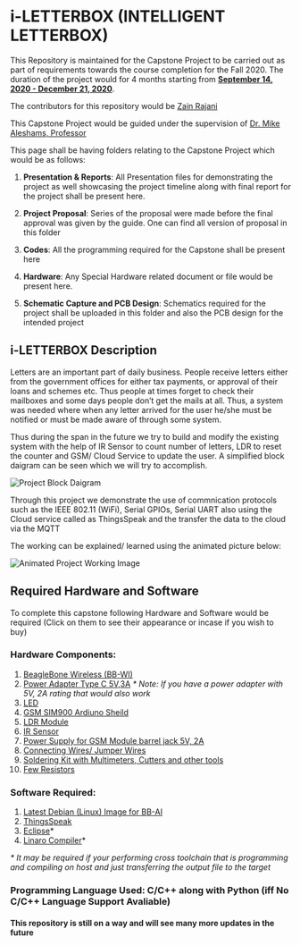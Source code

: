 # i-LETTERBOX (INTELLIGENT LETTERBOX)

This Repository is maintained for the Capstone Project to be carried out as part of requirements towards the course completion for the Fall 2020. The duration of the project would for 4 months starting from <b><u>September 14, 2020 - December 21, 2020</b></u>. 

The contributors for this repository would be [Zain Rajani](https://github.com/zrajani)

This Capstone Project would be guided under the supervision of [Dr. Mike Aleshams, Professor](https://github.com/mikeshams)

This page shall be having folders relating to the Capstone Project which would be as follows:

1. <b>Presentation & Reports</b>: All Presentation files for demonstrating the project as well showcasing the project timeline along with final report for the project shall be present here.

2. <b>Project Proposal</b>: Series of the proposal were made before the final approval was given by the guide. One can find all version of proposal in this folder

3. <b>Codes</b>: All the programming required for the Capstone shall be present here

4. <b>Hardware</b>: Any Special Hardware related document or file would be present here.

5. <b>Schematic Capture and PCB Design</b>: Schematics required for the project shall be uploaded in this folder and also the PCB design for the intended project

  
## i-LETTERBOX Description
  
Letters are an important part of daily business. People receive letters either from the government offices for either tax payments, or approval of their loans and schemes etc. Thus people at times forget to check their mailboxes and some days people don’t get the mails at all. Thus, a system was needed where when any letter arrived for the user he/she must be notified or must be made aware of through some system.

Thus during the span in the future we try to build and modify the existing system with the help of IR Sensor to count number of letters, LDR to reset the counter and GSM/ Cloud Service to update the user. A simplified block daigram can be seen which we will try to accomplish. 

<img src="https://github.com/zrajani/iLETTERBOX_CAPSTONE_PROJECT_EMBT_F2020/blob/master/Images/Block_Daigram_Project_G8.jpg" alt="Project Block Daigram">

Through this project we demonstrate the use of commnication protocols such as the IEEE 802.11 (WiFi), Serial GPIOs, Serial UART also using the Cloud service called as ThingsSpeak and the transfer the data to the cloud via the MQTT

The working can be explained/ learned using the animated picture below: 

<img src="https://github.com/zrajani/iLETTERBOX_CAPSTONE_PROJECT_EMBT_F2020/blob/master/Images/Group%208%20Creative%20Engineering%20Drawing.jpg" alt="Animated Project Working Image">

## Required Hardware and Software

To complete this capstone following Hardware and Software would be required (Click on them to see their appearance or incase if you wish to buy)

### Hardware Components:
1. [BeagleBone Wireless (BB-WI)](https://www.digikey.ca/en/products/detail/ghi-electronics,-llc/BBBWL-SC-562/6211000?utm_adgroup=Evaluation%20Boards%20-%20Embedded%20%20MCU%2C%20DSP&utm_source=google&utm_medium=cpc&utm_campaign=Shopping_Product_Development%20Boards%2C%20Kits%2C%20Programmers&utm_term=&productid=6211000&gclid=Cj0KCQjwit_8BRCoARIsAIx3Rj5jebJLNbDC-QvuHFgIUrFodQ5pvV5msC6oXZQIGB48GopAPSD_hT4aAnXmEALw_wcB)
2. [Power Adapter Type C 5V,3A](https://www.amazon.ca/BENSN-Adapter-Replacement-Raspberry-Version/dp/B082Y3CSYW/ref=asc_df_B082Y3CSYW/?tag=googleshopc0c-20&linkCode=df0&hvadid=335455954923&hvpos=&hvnetw=g&hvrand=5608640327606492626&hvpone=&hvptwo=&hvqmt=&hvdev=c&hvdvcmdl=&hvlocint=&hvlocphy=9000899&hvtargid=pla-919394702812&psc=1) <i>* Note: If you have a power adapter with 5V, 2A rating that would also work</i>
3. [LED](https://www.digikey.ca/en/products/detail/rohm-semiconductor/SLR-56VR3F/636992?utm_adgroup=LED%20Indication%20-%20Discrete&utm_source=google&utm_medium=cpc&utm_campaign=Shopping_Product_Optoelectronics&utm_term=&productid=636992&gclid=CjwKCAjw2dD7BRASEiwAWCtCbyIG4YZBKt0sgAISDEbtyR3n9TbIASLR2VqWdQLKDTC-MQSCeFqfYhoCQn0QAvD_BwE)
4. [GSM SIM900 Ardiuno Sheild](https://www.amazon.ca/gp/product/B07XY79G56/ref=ppx_yo_dt_b_asin_title_o02_s00?ie=UTF8&psc=1)
5. [LDR Module](https://www.amazon.ca/Generic-Photoresistor-Detection-Photosensitive-Arduino/dp/B00VUQ6CU0/ref=pd_bxgy_2/132-5760972-8575215?_encoding=UTF8&pd_rd_i=B00VUQ6CU0&pd_rd_r=ed0f7b16-fc99-4999-9c48-257f7b9cd762&pd_rd_w=0mOoi&pd_rd_wg=teR3a&pf_rd_p=651c6196-5161-4602-81e9-26b0f9bf89e1&pf_rd_r=CD5KQFN9567QKF03RESM&psc=1&refRID=CD5KQFN9567QKF03RESM)
6. [IR Sensor](https://www.amazon.ca/gp/slredirect/picassoRedirect.html/ref=pa_sp_atf_electronics_sr_pg1_1?ie=UTF8&adId=A062407615CX62G3DMZTA&url=%2FGikfun-Infrared-Obstacle-Avoidance-EK1254x5C%2Fdp%2FB07FFM7DYQ%2Fref%3Dsr_1_1_sspa%3Fdchild%3D1%26keywords%3DIR%2Bsensor%26qid%3D1603200729%26s%3Delectronics%26sr%3D1-1-spons%26psc%3D1&qualifier=1603200729&id=5553384043873663&widgetName=sp_atf)
7. [Power Supply for GSM Module barrel jack 5V, 2A](https://www.amazon.ca/AC100V-240V-3000mA-Adapter-Supply-5-5x2-5mm/dp/B07DQR919Y/ref=asc_df_B07DQR919Y/?tag=googleshopc0c-20&linkCode=df0&hvadid=335455954923&hvpos=&hvnetw=g&hvrand=5136723120768300298&hvpone=&hvptwo=&hvqmt=&hvdev=c&hvdvcmdl=&hvlocint=&hvlocphy=9000899&hvtargid=pla-886214471277&psc=1)
8. [Connecting Wires/ Jumper Wires](https://www.amazon.ca/Elegoo-120pcs-Multicolored-Breadboard-arduino/dp/B01EV70C78/ref=asc_df_B01EV70C78/?tag=googleshopc0c-20&linkCode=df0&hvadid=292982668700&hvpos=&hvnetw=g&hvrand=16302839760748180270&hvpone=&hvptwo=&hvqmt=&hvdev=c&hvdvcmdl=&hvlocint=&hvlocphy=9000899&hvtargid=pla-362913641420&psc=1)
9. [Soldering Kit with Multimeters, Cutters and other tools](https://elmwoodelectronics.ca/products/ladyadas-electronics-toolkit)
10. [Few Resistors](https://elmwoodelectronics.ca/products/10969)

### Software Required:

1. [Latest Debian (Linux) Image for BB-AI](https://beagleboard.org/latest-images)
2. [ThingsSpeak](https://thingspeak.com/)
3. [Eclipse](https://www.eclipse.org/downloads/packages/release/luna/r/eclipse-ide-cc-developers)*
4. [Linaro Compiler](https://www.linaro.org/downloads/)*

<i>* It may be required if your performing cross toolchain that is programming and compiling on host and just transferring the output file to the target</i>

### Programming Language Used: C/C++ along with Python (iff No C/C++ Language Support Avaliable)

<h4>This repository is still on a way and will see many more updates in the future
